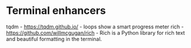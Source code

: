 # Terminal enhancers
tqdm - https://tqdm.github.io/ -  loops show a smart progress meter
rich - https://github.com/willmcgugan/rich - Rich is a Python library for rich text and beautiful formatting in the terminal.


